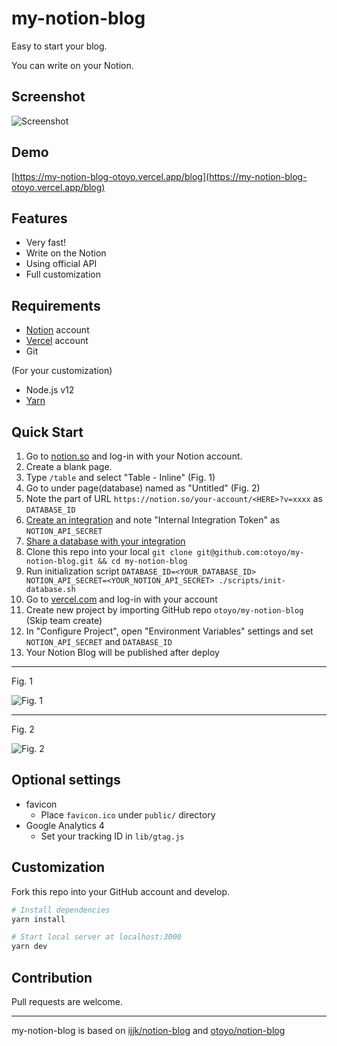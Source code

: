# my-notion-blog

Easy to start your blog.

You can write on your Notion.

## Screenshot

![Screenshot](https://user-images.githubusercontent.com/1063435/140231088-5d04b7bd-1ec7-401e-860e-f60d14faaaf9.png)

## Demo

[https://my-notion-blog-otoyo.vercel.app/blog](https://my-notion-blog-otoyo.vercel.app/blog)

## Features

- Very fast!
- Write on the Notion
- Using official API
- Full customization

## Requirements

- [Notion](https://www.notion.so/) account
- [Vercel](https://vercel.com/) account
- Git

(For your customization)

- Node.js v12
- [Yarn](https://yarnpkg.com/getting-started)

## Quick Start

1. Go to [notion.so](https://www.notion.so/) and log-in with your Notion account.
1. Create a blank page.
1. Type `/table` and select "Table - Inline" (Fig. 1)
1. Go to under page(database) named as "Untitled" (Fig. 2)
1. Note the part of URL `https://notion.so/your-account/<HERE>?v=xxxx` as `DATABASE_ID`
1. [Create an integration](https://developers.notion.com/docs#step-1-create-an-integration) and note "Internal Integration Token" as `NOTION_API_SECRET`
1. [Share a database with your integration](https://developers.notion.com/docs#step-1-create-an-integration)
1. Clone this repo into your local `git clone git@github.com:otoyo/my-notion-blog.git && cd my-notion-blog`
1. Run initialization script `DATABASE_ID=<YOUR_DATABASE_ID> NOTION_API_SECRET=<YOUR_NOTION_API_SECRET> ./scripts/init-database.sh`
1. Go to [vercel.com](https://vercel.com/) and log-in with your account
1. Create new project by importing GitHub repo `otoyo/my-notion-blog` (Skip team create)
1. In "Configure Project", open "Environment Variables" settings and set `NOTION_API_SECRET` and `DATABASE_ID`
1. Your Notion Blog will be published after deploy

---

Fig. 1

![Fig. 1](https://user-images.githubusercontent.com/1063435/140033686-3442a1f3-91b3-4e2e-981e-b0e998dc3b1e.png)

---

Fig. 2

![Fig. 2](https://user-images.githubusercontent.com/1063435/140033797-843f552d-d561-41e0-ad90-8ef0bbf5b938.png)

## Optional settings

- favicon
  - Place `favicon.ico` under `public/` directory
- Google Analytics 4
  - Set your tracking ID in `lib/gtag.js`

## Customization

Fork this repo into your GitHub account and develop.

```sh
# Install dependencies
yarn install

# Start local server at localhost:3000
yarn dev
```

## Contribution

Pull requests are welcome.

---

my-notion-blog is based on [ijjk/notion-blog](https://github.com/ijjk/notion-blog) and [otoyo/notion-blog](https://github.com/otoyo/notion-blog)
